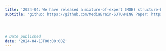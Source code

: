```yaml
---
title: '2024-04: We have released a mixture-of-expert (MOE) structure-based version of the MING medical dialogue language model'
subtitle: 'github: https://github.com/MediaBrain-SJTU/MING Paper: https://arxiv.org/abs/2404.09027' 




# Date published
date: '2024-04-18T00:00:00Z'
---
```

